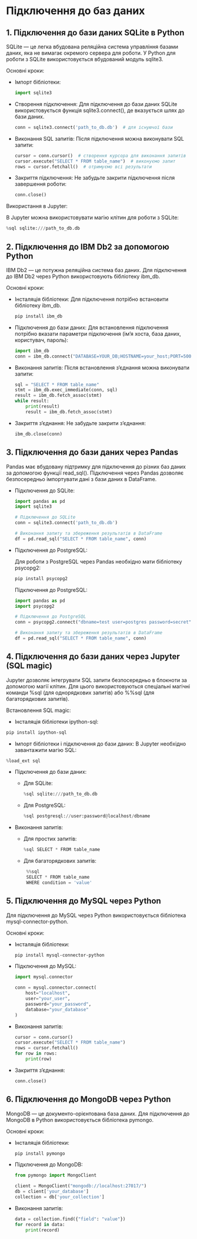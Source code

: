 # Підключення до баз даних

## 1. Підключення до бази даних SQLite в Python
SQLite — це легка вбудована реляційна система управління базами даних, яка не вимагає окремого сервера для роботи. У Python для роботи з SQLite використовується вбудований модуль sqlite3.

Основні кроки:
- Імпорт бібліотеки:

  ```python
  import sqlite3
  ```

- Створення підключення: Для підключення до бази даних SQLite використовується функція sqlite3.connect(), де вказується шлях до бази даних.

  ```python
  conn = sqlite3.connect('path_to_db.db')  # для існуючої бази
  ```

- Виконання SQL запитів: Після підключення можна виконувати SQL запити:

  ```python
  cursor = conn.cursor()  # створення курсора для виконання запитів
  cursor.execute("SELECT * FROM table_name")  # виконуємо запит
  rows = cursor.fetchall()  # отримуємо всі результати
  ```

- Закриття підключення: Не забудьте закрити підключення після завершення роботи:

  ```python
  conn.close()
  ```

Використання в Jupyter:

В Jupyter можна використовувати магію клітин для роботи з SQLite:

  ```python
  %sql sqlite:///path_to_db.db
  ```

## 2. Підключення до IBM Db2 за допомогою Python
IBM Db2 — це потужна реляційна система баз даних. Для підключення до IBM Db2 через Python використовують бібліотеку ibm_db.

Основні кроки:

- Інсталяція бібліотеки: Для підключення потрібно встановити бібліотеку ibm_db.

  ```bash
  pip install ibm_db
  ```

- Підключення до бази даних: Для встановлення підключення потрібно вказати параметри підключення (ім’я хоста, база даних, користувач, пароль):

  ```python
  import ibm_db
  conn = ibm_db.connect("DATABASE=YOUR_DB;HOSTNAME=your_host;PORT=50000;UID=your_user;PWD=your_password;", "", "")
  ```

- Виконання запитів: Після встановлення з’єднання можна виконувати запити:

  ```python
  sql = "SELECT * FROM table_name"
  stmt = ibm_db.exec_immediate(conn, sql)
  result = ibm_db.fetch_assoc(stmt)
  while result:
      print(result)
      result = ibm_db.fetch_assoc(stmt)
  ```

- Закриття з’єднання: Не забудьте закрити з’єднання:

  ```python
  ibm_db.close(conn)
  ```

## 3. Підключення до бази даних через Pandas
Pandas має вбудовану підтримку для підключення до різних баз даних за допомогою функції read_sql(). Підключення через Pandas дозволяє безпосередньо імпортувати дані з бази даних в DataFrame.

- Підключення до SQLite:
  ```python
  import pandas as pd
  import sqlite3
  
  # Підключення до SQLite
  conn = sqlite3.connect('path_to_db.db')
  
  # Виконання запиту та збереження результатів в DataFrame
  df = pd.read_sql("SELECT * FROM table_name", conn)
  ```

- Підключення до PostgreSQL:
  
  Для роботи з PostgreSQL через Pandas необхідно мати бібліотеку psycopg2:

  ```bash
  pip install psycopg2
  ```

  Підключення до PostgreSQL:

  ```python
  import pandas as pd
  import psycopg2
  
  # Підключення до PostgreSQL
  conn = psycopg2.connect("dbname=test user=postgres password=secret")
  
  # Виконання запиту та збереження результатів в DataFrame
  df = pd.read_sql("SELECT * FROM table_name", conn)
  ```

## 4. Підключення до бази даних через Jupyter (SQL magic)
Jupyter дозволяє інтегрувати SQL запити безпосередньо в блокноти за допомогою магії клітин. Для цього використовуються спеціальні магічні команди %sql (для однорядкових запитів) або %%sql (для багаторядкових запитів).

Встановлення SQL magic:

- Інсталяція бібліотеки ipython-sql:

```bash
pip install ipython-sql
```

- Імпорт бібліотеки і підключення до бази даних: В Jupyter необхідно завантажити магію SQL:

```python
%load_ext sql
```

- Підключення до бази даних:
  - Для SQLite:

    ```python
    %sql sqlite:///path_to_db.db
    ```

  - Для PostgreSQL:
  
    ```python
    %sql postgresql://user:password@localhost/dbname
    ```

- Виконання запитів:
  - Для простих запитів:

    ```python
    %sql SELECT * FROM table_name
    ```
  - Для багаторядкових запитів:
  
     ```python
      %%sql
      SELECT * FROM table_name
      WHERE condition = 'value'
     ```
   
## 5. Підключення до MySQL через Python
Для підключення до MySQL через Python використовується бібліотека mysql-connector-python.

Основні кроки:

- Інсталяція бібліотеки:

  ```bash
  pip install mysql-connector-python
  ```

- Підключення до MySQL:

  ```python
  import mysql.connector
  
  conn = mysql.connector.connect(
      host="localhost",
      user="your_user",
      password="your_password",
      database="your_database"
  )
  ```

- Виконання запитів:

  ```python
  cursor = conn.cursor()
  cursor.execute("SELECT * FROM table_name")
  rows = cursor.fetchall()
  for row in rows:
      print(row)
  ```

- Закриття з’єднання:

  ```python
  conn.close()
  ```

## 6. Підключення до MongoDB через Python
MongoDB — це документо-орієнтована база даних. Для підключення до MongoDB в Python використовується бібліотека pymongo.

Основні кроки:

- Інсталяція бібліотеки:

  ```bash
  pip install pymongo
  ```

- Підключення до MongoDB:

  ```python
  from pymongo import MongoClient
  
  client = MongoClient("mongodb://localhost:27017/")
  db = client['your_database']
  collection = db['your_collection']
  ```

- Виконання запитів:

  ```python
  data = collection.find({"field": "value"})
  for record in data:
      print(record)
  ```
